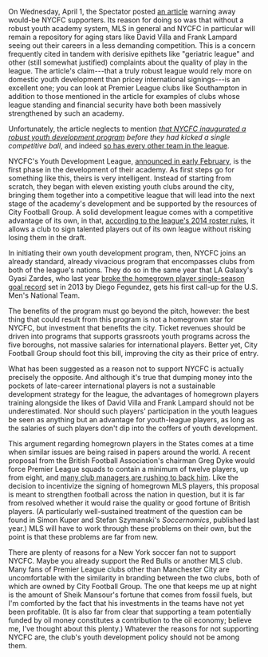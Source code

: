 On Wednesday, April 1, the Spectator posted [an article](http://columbiaspectator.com/sports/2015/04/01/dont-jump-support-new-yorks-new-football-club-just-yet) warning away would-be NYCFC supporters. Its reason for doing so was that without a robust youth academy system, MLS in general and NYCFC in particular will remain a repository for aging stars like David Villa and Frank Lampard seeing out their careers in a less demanding competition. This is a concern frequently cited in tandem with derisive epithets like "geriatric league" and other (still somewhat justified) complaints about the quality of play in the league. The article's claim---that a truly robust league would rely more on domestic youth development than pricey international signings---is an excellent one; you can look at Premier League clubs like Southampton in addition to those mentioned in the article for examples of clubs whose league standing and financial security have both been massively strengthened by such an academy. 

Unfortunately, the article neglects to mention *[that NYCFC inaugurated a robust youth development program](http://www.nycfc.com/academy) before they had kicked a single competitive ball*, and indeed [so has every other team in the league](http://pressbox.mlssoccer.com/http%3A//pressbox.mlssoccer.com/homegrownplayers). 

NYCFC's Youth Development League, [announced in early February](http://www.nycfc.com/post/2015/02/09/new-york-city-fc-announce-ground-breaking-youth-development-league-1), is the first phase in the development of their academy. As first steps go for something like this, theirs is very intelligent. Instead of starting from scratch, they began with eleven existing youth clubs around the city, bringing them together into a competitive league that will lead into the next stage of the academy's development and be supported by the resources of City Football Group. A solid development league comes with a competitive advantage of its own, in that, [according to the league's 2014 roster rules](http://pressbox.mlssoccer.com/content/roster-rules-and-regulations), it allows a club to sign talented players out of its own league without risking losing them in the draft. 

In initiating their own youth development program, then, NYCFC joins an already standard, already vivacious program that encompasses clubs from both of the league's nations. They do so in the same year that LA Galaxy's Gyasi Zardes, who last year [broke the homegrown player single-season goal record](http://www.mlssoccer.com/news/article/2014/09/08/hes-arrived-gyasi-zardes-breaks-diego-fagundezs-single-season-goalscoring-re) set in 2013 by Diego Fegundez, gets his first call-up for the U.S. Men's National Team. 

The benefits of the program must go beyond the pitch, however: the best thing that could result from this program is not a homegrown star for NYCFC, but investment that benefits the city. Ticket revenues should be driven into programs that supports grassroots youth programs across the five boroughs, not massive salaries for international players. Better yet, City Football Group should foot this bill, improving the city as their price of entry.

What has been suggested as a reason not to support NYCFC is actually precisely the opposite. And although it's true that dumping money into the pockets of late-career international players is not a sustainable development strategy for the league, the advantages of homegrown players training alongside the likes of David Villa and Frank Lampard should not be underestimated. Nor should such players' participation in the youth leagues be seen as anything but an advantage for youth-league players, as long as the salaries of such players don't dip into the coffers of youth development.

This argument regarding homegrown players in the States comes at a time when similar issues are being raised in papers around the world. A recent proposal from the British Football Association's chairman Greg Dyke would force Premier League squads to contain a minimum of twelve players, up from eight, and [many club managers are rushing to back him](http://www.theguardian.com/football/2015/apr/01/former-england-managers-back-greg-dyke-fa-homegrown). Like the decision to incentivize the signing of homegrown MLS players, this proposal is meant to strengthen football across the nation in question, but it is far from resolved whether it would raise the quality or good fortune of British players. (A particularly well-sustained treatment of the question can be found in Simon Kuper and Stefan Szymanski's *Soccernomics*, published last year.) MLS will have to work through these problems on their own, but the point is that these problems are far from new.

There are plenty of reasons for a New York soccer fan not to support NYCFC. Maybe you already support the Red Bulls or another MLS club. Many fans of Premier League clubs other than Manchester City are uncomfortable with the similarity in branding between the two clubs, both of which are owned by City Football Group. The one that keeps me up at night is the amount of Sheik Mansour's fortune that comes from fossil fuels, but I'm comforted by the fact that his investments in the teams have not yet been profitable. (It is also far from clear that supporting a team potentially funded by oil money constitutes a contribution to the oil economy; believe me, I've thought about this plenty.) Whatever the reasons for not supporting NYCFC are, the club's youth development policy should not be among them.
